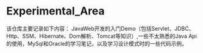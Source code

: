 # Experimental_Area
该仓库主要记录如下内容：
JavaWeb开发的入门Demo（包括Servlet、JDBC、Http、SSM、Hibernate、Dom解析、Tomcat等知识）,一些不太熟悉的Java Api的使用，MySql和Oracle的学习笔记，以及学习设计模式时的一些代码示例。
